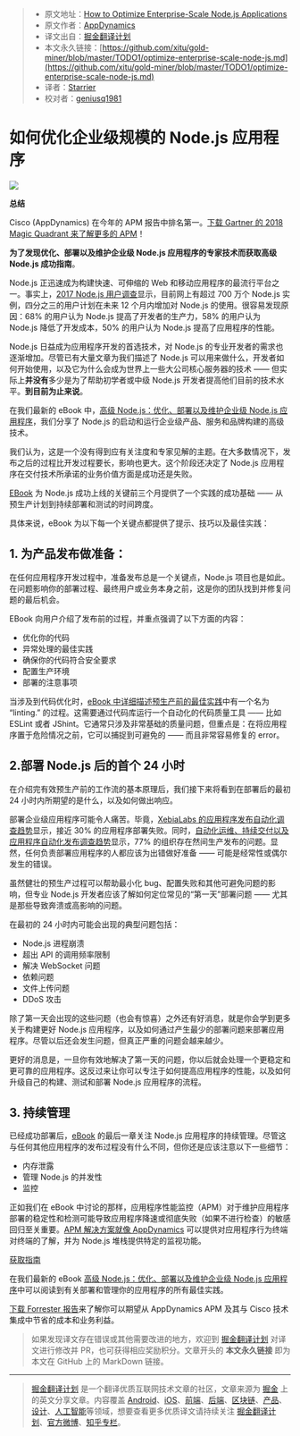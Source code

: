 > * 原文地址：[How to Optimize Enterprise-Scale Node.js Applications](https://www.javacodegeeks.com/2018/08/optimize-enterprise-scale-node-js.html)
> * 原文作者：[AppDynamics](https://www.javacodegeeks.com/author/appdynamics)
> * 译文出自：[掘金翻译计划](https://github.com/xitu/gold-miner)
> * 本文永久链接：[https://github.com/xitu/gold-miner/blob/master/TODO1/optimize-enterprise-scale-node-js.md](https://github.com/xitu/gold-miner/blob/master/TODO1/optimize-enterprise-scale-node-js.md)
> * 译者：[Starrier](https://github.com/Starriers)
> * 校对者：[geniusq1981](https://github.com/geniusq1981)

# 如何优化企业级规模的 Node.js 应用程序

![](https://www.javacodegeeks.com/wp-content/uploads/2018/07/advanced-node-js-success.jpg)

**总结**

Cisco (AppDynamics) 在今年的 APM 报告中排名第一。[下载 Gartner 的 2018 Magic Quadrant 来了解更多的 APM](https://www.appdynamics.com/gartner-magic-quadrant-application-performance-monitoring-2018/?utm_source=javacodegeeks&utm_medium=sponsorship%20content%20syndication&utm_campaign=sponsored%20post%20cta%20sponsorship&utm_content=gartner%E2%80%99s%202018%20magic%20quadrant&utm_term=sponsored%20post%20cta%20sponsorship&utm_budget=digital)！

**为了发现优化、部署以及维护企业级 Node.js 应用程序的专家技术而获取高级 Node.js 成功指南**。

Node.js 正迅速成为构建快速、可伸缩的 Web 和移动应用程序的最流行平台之一。事实上，[2017 Node.js 用户调查](https://foundation.nodejs.org/wp-content/uploads/sites/50/2017/11/Nodejs_2017_User_Survey_Exec_Sum.pdf)显示，目前网上有超过 700 万个 Node.js 实例，四分之三的用户计划在未来 12 个月内增加对 Node.js 的使用。很容易发现原因：68% 的用户认为 Node.js 提高了开发者的生产力，58% 的用户认为 Node.js 降低了开发成本，50% 的用户认为 Node.js 提高了应用程序的性能。

Node.js 日益成为应用程序开发的首选技术，对 Node.js 的专业开发者的需求也逐渐增加。尽管已有大量文章为我们描述了 Node.js 可以用来做什么，开发者如何开始使用，以及它为什么会成为世界上一些大公司核心服务器的技术 —— 但实际上**并没有**多少是为了帮助初学者或中级 Node.js 开发者提高他们目前的技术水平。**到目前为止来说**。

在我们最新的 eBook 中，[高级 Node.js：优化、部署以及维护企业级 Node.js 应用程序](https://www.appdynamics.com/lp/advanced-nodejs-guide/?utm_source=javacodegeeks&utm_medium=sponsorship%20content%20syndication&utm_campaign=jcg%20sponsored%20post&utm_content=how%20to%20optimize%20enterprise-scale%20node.js%20applications&utm_term=jcg%20sponsored%20post%20sponsorship&utm_budget=digital)，我们分享了 Node.js 的启动和运行企业级产品、服务和品牌构建的高级技术。

我们认为，这是一个没有得到应有关注度和专家见解的主题。在大多数情况下，发布之后的过程比开发过程要长，影响也更大。这个阶段还决定了 Node.js 应用程序在交付技术所承诺的业务价值方面是成功还是失败。

[EBook](https://www.appdynamics.com/lp/advanced-nodejs-guide/?utm_source=javacodegeeks&utm_medium=sponsorship%20content%20syndication&utm_campaign=jcg%20sponsored%20post&utm_content=how%20to%20optimize%20enterprise-scale%20node.js%20applications&utm_term=jcg%20sponsored%20post%20sponsorship&utm_budget=digital) 为 Node.js 成功上线的关键前三个月提供了一个实践的成功基础 —— 从预生产计划到持续部署和测试的时间跨度。

具体来说，eBook 为以下每一个关键点都提供了提示、技巧以及最佳实践：

## 1. 为产品发布做准备：

在任何应用程序开发过程中，准备发布总是一个关键点，Node.js 项目也是如此。在问题影响你的部署过程、最终用户或业务本身之前，这是你的团队找到并修复问题的最后机会。

EBook 向用户介绍了发布前的过程，并重点强调了以下方面的内容：

*   优化你的代码
*   异常处理的最佳实践
*   确保你的代码符合安全要求
*   配置生产环境
*   部署的注意事项

当涉及到代码优化时，[eBook 中详细描述预生产前的最佳实践](https://www.appdynamics.com/lp/advanced-nodejs-guide/?utm_source=javacodegeeks&utm_medium=sponsorship%20content%20syndication&utm_campaign=jcg%20sponsored%20post&utm_content=how%20to%20optimize%20enterprise-scale%20node.js%20applications&utm_term=jcg%20sponsored%20post%20sponsorship&utm_budget=digital)中有一个名为 “linting.” 的过程。这需要通过代码库运行一个自动化的代码质量工具 —— 比如 ESLint 或者 JShint。它通常只涉及非常基础的质量问题，但重点是：在将应用程序置于危险情况之前，它可以捕捉到可避免的 —— 而且非常容易修复的 error。

## 2.部署 Node.js 后的首个 24 小时

在介绍完有效预生产前的工作流的基本原理后，我们接下来将看到在部署后的最初 24 小时内所期望的是什么，以及如何做出响应。

部署企业级应用程序可能令人痛苦。毕竟，[XebiaLabs 的应用程序发布自动化调查趋势](https://www.wired.com/insights/2013/04/why-30-of-app-deployments-fail/)显示，接近 30% 的应用程序部署失败。同时，[自动化运维、持续交付以及应用程序自动化发布调查趋势](https://techbeacon.com/survey-paints-discouraging-scenario-enterprise-it-software-delivery-development)显示，77% 的组织存在然间生产发布的问题。显然，任何负责部署应用程序的人都应该为出错做好准备 —— 可能是经常性或偶尔发生的错误。

虽然健壮的预生产过程可以帮助最小化 bug、配置失败和其他可避免问题的影响，但专业 Node.js 开发者应该了解如何定位常见的“第一天”部署问题 —— 尤其是那些导致奔溃或高影响的问题。

在最初的 24 小时内可能会出现的典型问题包括：

*   Node.js 进程崩溃
*   超出 API 的调用频率限制
*   解决 WebSocket 问题
*   依赖问题
*   文件上传问题
*   DDoS 攻击

除了第一天会出现的这些问题（也会有惊喜）之外还有好消息，就是你会学到更多关于构建更好 Node.js 应用程序，以及如何通过产生最少的部署问题来部署应用程序。尽管以后还会发生问题，但真正严重的问题会越来越少。

更好的消息是，一旦你有效地解决了第一天的问题，你以后就会处理一个更稳定和更可靠的应用程序。这反过来让你可以专注于如何提高应用程序的性能，以及如何升级自己的构建、测试和部署 Node.js 应用程序的流程。

## 3. 持续管理

已经成功部署后，[eBook](https://www.appdynamics.com/lp/advanced-nodejs-guide/?utm_source=javacodegeeks&utm_medium=sponsorship%20content%20syndication&utm_campaign=jcg%20sponsored%20post&utm_content=how%20to%20optimize%20enterprise-scale%20node.js%20applications&utm_term=jcg%20sponsored%20post%20sponsorship&utm_budget=digital) 的最后一章关注 Node.js 应用程序的持续管理。尽管这与任何其他应用程序的发布过程没有什么不同，但你还是应该注意以下一些细节：

*   内存泄露
*   管理 Node.js 的并发性
*   监控

正如我们在 eBook 中讨论的那样，应用程序性能监控（APM）对于维护应用程序部署的稳定性和检测可能导致应用程序降速或彻底失败（如果不进行检查）的敏感回归至关重要。[APM 解决方案就像 AppDynamics](https://www.appdynamics.com/solutions/nodejs-monitoring/?utm_source=javacodegeeks&utm_medium=sponsorship%20content%20syndication&utm_campaign=jcg%20sponsored%20post&utm_content=how%20to%20optimize%20enterprise-scale%20node.js%20applications&utm_term=jcg%20sponsored%20post%20sponsorship&utm_budget=digital) 可以提供对应用程序行为终端对终端的了解，并为 Node.js 堆栈提供特定的监视功能。

[获取指南](https://www.appdynamics.com/lp/advanced-nodejs-guide/?utm_source=javacodegeeks&utm_medium=sponsorship%20content%20syndication&utm_campaign=jcg%20sponsored%20post&utm_content=how%20to%20optimize%20enterprise-scale%20node.js%20applications&utm_term=jcg%20sponsored%20post%20sponsorship&utm_budget=digital)

在我们最新的 eBook [高级 Node.js：优化、部署以及维护企业级 Node.js 应用程序](https://www.appdynamics.com/lp/advanced-nodejs-guide/?utm_source=javacodegeeks&utm_medium=sponsorship%20content%20syndication&utm_campaign=jcg%20sponsored%20post&utm_content=how%20to%20optimize%20enterprise-scale%20node.js%20applications&utm_term=jcg%20sponsored%20post%20sponsorship&utm_budget=digital)中可以阅读到有关部署和管理你的应用程序的所有最佳实践。

[下载 Forrester 报告](https://blog.appdynamics.com/news/forrester-reveals-roi-of-appdynamics-with-cisco/?utm_source=javacodegeeks&utm_medium=sponsorship%20content%20syndication&utm_campaign=sponsored%20post%20cta%20sponsorship&utm_content=forrester%20report%20&utm_term=sponsored%20post%20cta%20sponsorship&utm_budget=digital)来了解你可以期望从 AppDynamics APM 及其与 Cisco 技术集成中节省的成本和业务利益。

> 如果发现译文存在错误或其他需要改进的地方，欢迎到 [掘金翻译计划](https://github.com/xitu/gold-miner) 对译文进行修改并 PR，也可获得相应奖励积分。文章开头的 **本文永久链接** 即为本文在 GitHub 上的 MarkDown 链接。


---

> [掘金翻译计划](https://github.com/xitu/gold-miner) 是一个翻译优质互联网技术文章的社区，文章来源为 [掘金](https://juejin.im) 上的英文分享文章。内容覆盖 [Android](https://github.com/xitu/gold-miner#android)、[iOS](https://github.com/xitu/gold-miner#ios)、[前端](https://github.com/xitu/gold-miner#前端)、[后端](https://github.com/xitu/gold-miner#后端)、[区块链](https://github.com/xitu/gold-miner#区块链)、[产品](https://github.com/xitu/gold-miner#产品)、[设计](https://github.com/xitu/gold-miner#设计)、[人工智能](https://github.com/xitu/gold-miner#人工智能)等领域，想要查看更多优质译文请持续关注 [掘金翻译计划](https://github.com/xitu/gold-miner)、[官方微博](http://weibo.com/juejinfanyi)、[知乎专栏](https://zhuanlan.zhihu.com/juejinfanyi)。
